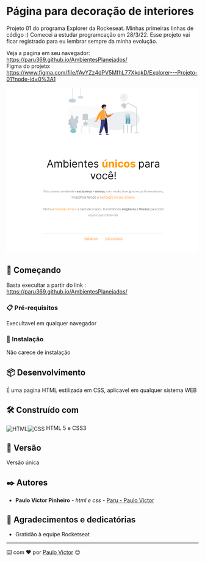 

# Página para decoração de interiores

Projeto 01 do programa Explorer da Rockeseat. Minhas primeiras linhas de código :)
Comecei a estudar programcação em 28/3/22. Esse projeto vai ficar registrado para eu lembrar sempre da minha evolução.

Veja a pagina em seu navegador: https://paru369.github.io/AmbientesPlanejados/
<br>
Figma do projeto: https://www.figma.com/file/fAvYZz4dPV5MfhL77XkqkD/Explorer---Projeto-01?node-id=0%3A1



<img src="./Screenshot.png"> 


## 🚀 Começando

Basta execultar a partir do link : https://paru369.github.io/AmbientesPlanejados/

### 📋 Pré-requisitos

Execultavel em qualquer navegador

### 🔧 Instalação

Não carece de instalação

## 📦 Desenvolvimento

É uma pagina HTML estilizada em CSS, aplicavel em qualquer sistema WEB

## 🛠️ Construído com

<img align="center" alt="HTML" height="30" width="40" src="https://cdn.worldvectorlogo.com/logos/html-1.svg"><img align="center" alt="CSS" height="30" width="40" src="https://cdn.worldvectorlogo.com/logos/css-3.svg">
HTML 5 e CSS3


## 📌 Versão

Versão única

## ✒️ Autores



* **Paulo Victor Pinheiro** - *html e css* - [Paru - Paulo Victor](https://www.linkedin.com/in/paulo-pinheiro-4a94b0150/)




## 🎁 Agradecimentos e dedicatórias

* Gratidão à equipe Rocketseat


---
⌨️ com ❤️ por [Paulo Victor](https://gist.github.com/Paru369) 😊
